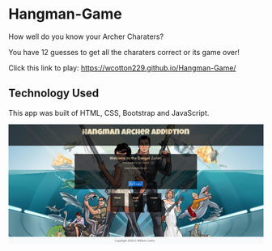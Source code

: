 # Hangman-Game

How well do you know your Archer Charaters?

You have 12 guesses to get all the charaters correct or its game over!

Click this link to play: https://wcotton229.github.io/Hangman-Game/

## Technology Used

This app was built of HTML, CSS, Bootstrap and JavaScript.

![Archer-hangman](assets/images/Capture.JPG)
